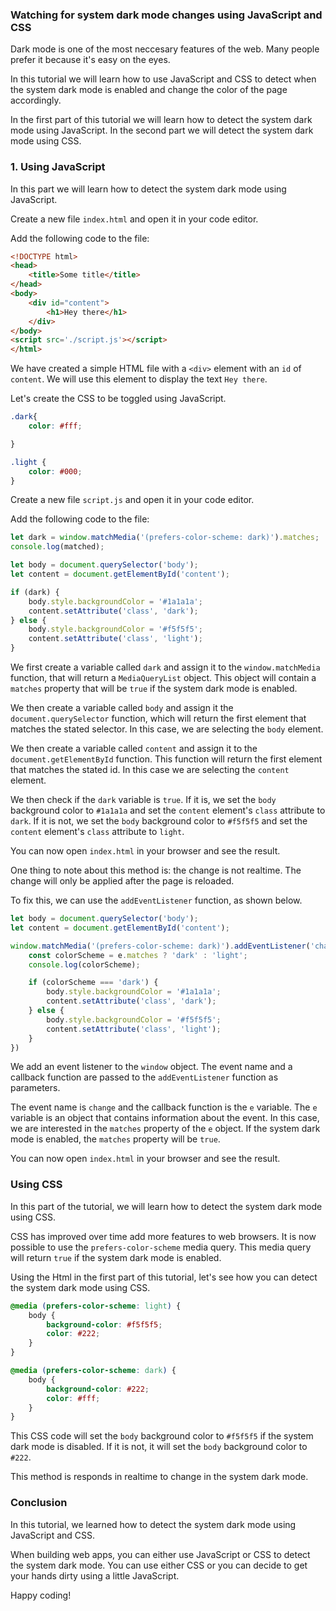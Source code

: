 ### Watching for system dark mode changes using JavaScript and CSS
Dark mode is one of the most neccesary features of the web. Many people prefer it because it's easy on the eyes.

In this tutorial we will learn how to use JavaScript and CSS to detect when the system dark mode is enabled and change the color of the page accordingly.

In the first part of this tutorial we will learn how to detect the system dark mode using JavaScript. In the second part we will detect the system dark mode using CSS.

### 1. Using JavaScript
In this  part we will learn how to detect the system dark mode using JavaScript.

Create a new file `index.html` and open it in your code editor. 

Add the following code to the file:

```html
<!DOCTYPE html>
<head>
    <title>Some title</title>
</head>
<body>
    <div id="content">
        <h1>Hey there</h1>
    </div>
</body>
<script src='./script.js'></script>
</html>
```

We have created a simple HTML file with a `<div>` element with an `id` of `content`. We will use this element to display the text `Hey there`.

Let's create the CSS to be toggled using JavaScript.

```css
.dark{
    color: #fff;

}

.light {
    color: #000;
}
```

Create a new file `script.js` and open it in your code editor.

Add the following code to the file:

```javascript
let dark = window.matchMedia('(prefers-color-scheme: dark)').matches;
console.log(matched);

let body = document.querySelector('body');
let content = document.getElementById('content');

if (dark) {
    body.style.backgroundColor = '#1a1a1a';
    content.setAttribute('class', 'dark');
} else {
    body.style.backgroundColor = '#f5f5f5';
    content.setAttribute('class', 'light');
}
```
We first create a variable called `dark` and assign it to the `window.matchMedia` function, that will return a `MediaQueryList` object. This object will contain a `matches` property that will be `true` if the system dark mode is enabled.

We then create a variable called `body` and assign it the `document.querySelector` function, which will return the first element that matches the stated selector. In this case, we are selecting the `body` element.

We then create a variable called `content` and assign it to the `document.getElementById` function. This function will return the first element that matches the stated id. In this case we are selecting the `content` element.

We then check if the `dark` variable is `true`. If it is, we set the `body` background color to `#1a1a1a` and set the `content` element's `class` attribute to `dark`. If it is not, we set the `body` background color to `#f5f5f5` and set the `content` element's `class` attribute to `light`.

You can now open `index.html` in your browser and see the result.

One thing to note about this method is: the change is not realtime. The change will only be applied after the page is reloaded.

To fix this, we can use the `addEventListener` function, as shown below.

```javascript
let body = document.querySelector('body');
let content = document.getElementById('content');

window.matchMedia('(prefers-color-scheme: dark)').addEventListener('change', function(e) {
    const colorScheme = e.matches ? 'dark' : 'light';
    console.log(colorScheme);

    if (colorScheme === 'dark') {
        body.style.backgroundColor = '#1a1a1a';
        content.setAttribute('class', 'dark');
    } else {
        body.style.backgroundColor = '#f5f5f5';
        content.setAttribute('class', 'light');
    }
})
```

We add an event listener to the `window` object. The event name and a callback function are passed to the `addEventListener` function as parameters.

The event name is `change` and the callback function is the `e` variable. The `e` variable is an object that contains information about the event. In this case, we are interested in the `matches` property of the `e` object. If the system dark mode is enabled, the `matches` property will be `true`.

You can now open `index.html` in your browser and see the result.

### Using CSS
In this part of the tutorial, we will learn how to detect the system dark mode using CSS.

CSS has improved over time add more features to web browsers. It is now possible to use the `prefers-color-scheme` media query. This media query will return `true` if the system dark mode is enabled.

Using the Html in the first part of this tutorial, let's see how you can detect the system dark mode using CSS.

```css
@media (prefers-color-scheme: light) {
    body {
        background-color: #f5f5f5;
        color: #222;
    }
}

@media (prefers-color-scheme: dark) {
    body {
        background-color: #222;
        color: #fff;
    }
}
```

This CSS code will set the `body` background color to `#f5f5f5` if the system dark mode is disabled. If it is not, it will set the `body` background color to `#222`.

This method is responds in realtime to change in the system dark mode.

### Conclusion
In this tutorial, we learned how to detect the system dark mode using JavaScript and CSS.

When building web apps, you can either use JavaScript or CSS to detect the system dark mode. You can use either CSS or you can decide to get your hands dirty using a little JavaScript.

Happy coding!